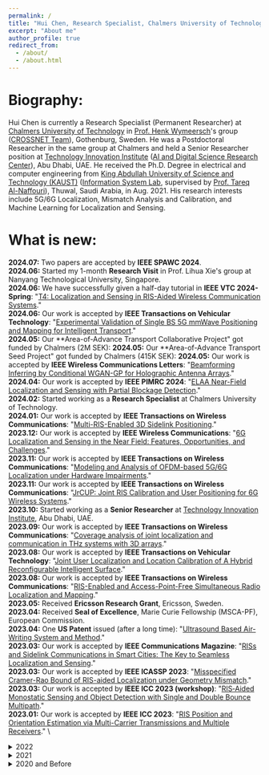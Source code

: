 ```yaml
---
permalink: /
title: "Hui Chen, Research Specialist, Chalmers University of Technology"
excerpt: "About me"
author_profile: true
redirect_from: 
  - /about/
  - /about.html
---
```


Biography:
=====
Hui Chen is currently a Research Specialist (Permanent Researcher) at [Chalmers University of Technology](https://www.chalmers.se/en/Pages/default.aspx) in [Prof. Henk Wymeersch](https://www.chalmers.se/en/staff/Pages/henk-wymeersch.aspx)'s group ([CROSSNET Team](https://sites.google.com/site/hwymeers/research-group)), Gothenburg, Sweden. He was a Postdoctoral Researcher in the same group at Chalmers and held a Senior Researcher position at [Technology Innovation Institute](https://www.tii.ae/) ([AI and Digital Science Research Center](https://www.tii.ae/ai-and-digital-science)), Abu Dhabi, UAE. He received the Ph.D. Degree in electrical and computer engineering from [King Abdullah University of Science and Technology (KAUST)](https://www.kaust.edu.sa/en) ([Information System Lab](https://cemse.kaust.edu.sa/isl/about-isl), supervised by [Prof. Tareq Al-Naffouri](https://cemse.kaust.edu.sa/isl/people/person/tareq-al-naffouri)), Thuwal, Saudi Arabia, in Aug. 2021. His research interests include 5G/6G Localization, Mismatch Analysis and Calibration, and Machine Learning for Localization and Sensing.





What is new:
=====
**2024.07:**  Two papers are accepted by **IEEE SPAWC 2024**.\
**2024.06:**  Started my 1-month **Research Visit** in Prof. Lihua Xie's group at Nanyang Technological University, Singapore.\
**2024.06:**  We have successfully given a half-day tutorial in **IEEE VTC 2024-Spring**: "[T4: Localization and Sensing in RIS-Aided Wireless Communication Systems](https://events.vtsociety.org/vtc2024-spring/conference-sessions/tutorials-available/t4-localization-and-sensing-in-ris-aided-wireless-communication-systems/)." \
**2024.06:**  Our work is accepted by **IEEE Transactions on Vehicular Technology**: "[Experimental Validation of Single BS 5G mmWave Positioning and Mapping for Intelligent Transport](https://ieeexplore.ieee.org/document/10568571)." \
**2024.05:**  Our **Area-of-Advance Transport Collaborative Project" got funded by Chalmers (2M SEK):
**2024.05:**  Our **Area-of-Advance Transport Seed Project" got funded by Chalmers (415K SEK):
**2024.05:**  Our work is accepted by **IEEE Wireless Communications Letters**: "[Beamforming Inferring by Conditional WGAN-GP for Holographic Antenna Arrays](https://arxiv.org/pdf/2405.00391)." \
**2024.04:**  Our work is accepted by **IEEE PIMRC 2024**: "[ELAA Near-Field Localization and Sensing with Partial Blockage Detection](https://arxiv.org/pdf/2402.15857)." \
**2024.02:**  Started working as a **Research Specialist** at Chalmers University of Technology.\
**2024.01:**  Our work is accepted by **IEEE Transactions on Wireless Communications**: "[Multi-RIS-Enabled 3D Sidelink Positioning](https://arxiv.org/pdf/2302.12459.pdf)." \
**2023.12:**  Our work is accepted by **IEEE Wireless Communications**: "[6G Localization and Sensing in the Near Field: Features, Opportunities, and Challenges](https://arxiv.org/pdf/2308.15799.pdf)." \
**2023.11:**  Our work is accepted by **IEEE Transactions on Wireless Communications**: "[Modeling and Analysis of OFDM-based 5G/6G Localization under Hardware Impairments](https://ieeexplore.ieee.org/document/10355872)." \
**2023.11:**  Our work is accepted by **IEEE Transactions on Wireless Communications**: "[JrCUP: Joint RIS Calibration and User Positioning for 6G Wireless Systems](https://ieeexplore.ieee.org/document/10341304)." \
**2023.10:**  Started working as a **Senior Researcher** at [Technology Innovation Institute](https://www.tii.ae/), Abu Dhabi, UAE. \
**2023.09:**  Our work is accepted by **IEEE Transactions on Wireless Communications**: "[Coverage analysis of joint localization and communication in THz systems with 3D arrays](https://ieeexplore.ieee.org/stamp/stamp.jsp?tp=&arnumber=10295408)." \
**2023.08:**  Our work is accepted by **IEEE Transactions on Vehicular Technology**: "[Joint User Localization and Location Calibration of A Hybrid Reconfigurable Intelligent Surface](https://ieeexplore.ieee.org/stamp/stamp.jsp?arnumber=10225368)." \
**2023.08:**  Our work is accepted by **IEEE Transactions on Wireless Communications**: "[RIS-Enabled and Access-Point-Free Simultaneous Radio Localization and Mapping](https://ieeexplore.ieee.org/stamp/stamp.jsp?arnumber=10233198)." \
**2023.05:**  Received **Ericsson Research Grant**, Ericsson, Sweden.\
**2023.04:**  Received **Seal of Excellence**, Marie Curie Fellowship (MSCA-PF), European Commission.\
**2023.04:**  One **US Patent** issued (after a long time): "[Ultrasound Based Air-Writing System and Method](https://patents.google.com/patent/US11630518B2/en)." \
**2023.03:**  Our work is accepted by **IEEE Communications Magazine**: "[RISs and Sidelink Communications in Smart Cities: The Key to Seamless Localization and Sensing](https://ieeexplore.ieee.org/stamp/stamp.jsp?tp=&arnumber=10230036)." \
**2023.03:**  Our work is accepted by **IEEE ICASSP 2023**: "[Misspecified Cramer-Rao Bound of RIS-aided Localization under Geometry Mismatch](https://ieeexplore.ieee.org/stamp/stamp.jsp?arnumber=10096904)." \
**2023.03:**  Our work is accepted by **IEEE ICC 2023 (workshop)**: "[RIS‑Aided Monostatic Sensing and Object Detection with Single and Double Bounce Multipath](https://ieeexplore.ieee.org/stamp/stamp.jsp?tp=&arnumber=10283494)." \
**2023.01:**  Our work is accepted by **IEEE ICC 2023**: "[RIS Position and Orientation Estimation via Multi-Carrier Transmissions and Multiple Receivers](https://ieeexplore.ieee.org/stamp/stamp.jsp?tp=&arnumber=10279731)." \

<details>
<summary>2022</summary>
  
**2022.11:**  A short article is published in **Nature News & Views**: "[Phone signals can help you find your way in cities even without GPS](https://www.nature.com/articles/d41586-022-03696-3)."\
**2022.11:**  Our work is accepted by **IEEE Vehicular Technology Magazine**: "[Positioning and Sensing in 6G: Gaps, Challenges and Opportunities](https://arxiv.org/pdf/2211.01183.pdf)."\
**2022.10:**  **Hexa-X Deliverable D3.2** is available: "[Initial models and measurements for localisation and sensing](https://hexa-x.eu/wp-content/uploads/2022/10/Hexa-X_D3.2_v1.0.pdf)."\
**2022.08:**  5 papers are accepted by **IEEE GLOBECOM 2022**, 1 paper is accepted by **IEEE VTC-Fall 2022 (workshop)**.\
**2022.07:**  Our work is accepted by **IEEE Transactions on Vehicular Technology**: "[Antenna Selection in Switch-Based MIMO Array via DOA Threshold Region Approximation](https://ieeexplore.ieee.org/stamp/stamp.jsp?tp=&arnumber=9833303)."\
**2022.07:**  Our work is accepted by **IEEE Transactions on Instrumentation & Measurement**: "[Constrained Wrapped Least Squares: A Tool for High Accuracy GNSS Attitude Determination](https://ieeexplore.ieee.org/stamp/stamp.jsp?tp=&arnumber=9837939)."\
**2022.05:**  Our work is accepted by **IEEE FUSION 2022**: "[Experimental Validation of Single Base Station 5G mmWave Positioning: Initial Findings](https://ieeexplore.ieee.org/stamp/stamp.jsp?tp=&arnumber=9841230)."\
**2022.04:**  Our work is accepted by **EuCNC & 6G Summit 2022**: "[6G Radio Requirements to Support Integrated Communication, Localization, and Sensing](https://ieeexplore.ieee.org/stamp/stamp.jsp?tp=&arnumber=9815783)."\
**2022.04:**  Our work is accepted by **IEEE Communications Surveys & Tutorials**: "[A Tutorial on Terahertz-Band Localization for 6G Communication Systems](https://ieeexplore.ieee.org/stamp/stamp.jsp?tp=&arnumber=9782674)."\
**2022.03:**  Our work is accepted by **IEEE ICC 2022 (workshop)**: "[MCRB-based Performance Analysis of 6G Localization under Hardware Impairments](https://ieeexplore.ieee.org/stamp/stamp.jsp?tp=&arnumber=9814598)."\
**2022.01:**  **Hexa-X Deliverable D3.1** is available: "[Localization and Sensing Use Cases and Gap Analysis](https://hexa-x.eu/wp-content/uploads/2022/02/Hexa-X_D3.1_v1.4.pdf)."\
</details>

<details>
<summary>2021</summary>
  
**2021.10:**  Our work is accepted by **IEEE Transactions on Vehicular Technology**: "[TeraMIMO: A Channel Simulator for Wideband Ultra-Massive MIMO Terahertz Communications](https://ieeexplore.ieee.org/document/9591285)."\
**2021.08:**  Started working as a **Postdoc** at Chalmers University of Technology (funded by the European Union's [Hexa-X](https://hexa-x.eu/) Project).\
**2021.07:**  Our work is accepted by **IEEE Wireless Communications Letters**: "[DOA Estimation with Non-Uniform Linear Arrays: A Phase-Difference Projection Approach](https://ieeexplore.ieee.org/document/9506874)."\
**2021.07:**  Defended my Ph.D. Thesis: "**Stochastic Optimization in Target Positioning and Location-based Applications**"!!\
**2021.06:**  Our **Waste Management** project is selected to present in Swiss–Middle East Circular Economy for Youth Initiative ([SMECEYI](https://swisspavilion.org/recycling-with-nommas/)), Swiss Pavilion, Expo Dubai, UAE.\
**2021.04:**  Our **Smart Tap** project won first place in the Digital Research track at the [Digital Innovation Awards](https://cemse.kaust.edu.sa/stat/news/kaust-research-group-win-inaugural-mcit-digital-innovation-award), launched by the Ministry of Communications and Information Technology ([MCIT](https://www.mcit.gov.sa/en)), Saudi Arabia.\
**2021.01:**  Our work is accepted by **IEEE Signal Processing Letters**: "[A Maximum-Likelihood TDOA Localization Algorithm Using Difference-of-Convex Programming](https://ieeexplore.ieee.org/stamp/stamp.jsp?arnumber=9325001)."\
**2021.01:**  Presented (**Oral**) our paper in **Eusipco 2020** (online), Amsterdam, Netherlands:"[Phase-Difference-Based 3-D Source Localization Using a Compact Receiver Configuration](https://ieeexplore.ieee.org/stamp/stamp.jsp?arnumber=9287378)."\
</details>


<details>
<summary>2020 and Before</summary>
  
**2020.10:**  Participated [NEOM AI Challenge](https://neomchallenge.com/en) as 1 of the 3 KAUST Teams (100+ teams from 40 universities) with [Utopia Project](https://www.youtube.com/watch?v=5-30Z7Omugw) (Smart Tap), we made it to the TOP-5 finalist in Energy-Track.\
**2020.05:**  Our work is accepted by **IEEE Transactions on Instrumentation and Measurement**: "[Air-Writing via Receiver Array Based Ultrasonic Source Localization](https://ieeexplore.ieee.org/stamp/stamp.jsp?arnumber=9082625)."\
**2020.04:**  Our work is accepted by **IEEE Wireless Communications Letters**: "[A Joint TDOA-PDOA Localization Approach Using Particle Swarm Optimization](https://ieeexplore.ieee.org/iel7/5962382/6065724/09062333.pdf)."\
**2020.04:**  Started an **Internship at NEOM** working as a Mixed Reality Developer.\
**2019.09:**  Presented (**Oral**) our paper in **Eusipco 2019**, A Coruna, Spain: "[Realtime 2-D DOA Estimation Using Phase-Difference Projection (PDP)](https://ieeexplore.ieee.org/stamp/stamp.jsp?arnumber=8902804)."\
**2019.08:**  Started to work as an **RA (Residential Assistant)** in the Office of Residential Life, Graduate Affairs, KAUST.\
**2019.08:**  One US Patent filed, No.10,386,481: "[Angle-of-Arrival-Based Gesture Recognition System and Method](https://patentimages.storage.googleapis.com/29/ed/66/3c72c30f788e26/US10386481.pdf)."\
**2019.02:**  Presented (**Poster**) our paper in **IEEE VR 2019**, Osaka, Japan: "[A Decomposition Approach for Complex Gesture Recognition Using DTW and Prefix Tree](https://ieeexplore.ieee.org/stamp/stamp.jsp?tp=&arnumber=8797868)."\
**2019.03:**  Our startup "[Nommas](https://nommas.com/)" is selected into [Taqadam](https://innovation.kaust.edu.sa/taqadam/) Accelerator (2019-Cohort 3) with $20K USD funding.\
**2019.01:**  Our startup "Nommas" (previously 'Wisensing') is selected into the Taqadam **Pre-Accelerator phase** from 518 applications.\
**2018.11:**  Presented (**Poster**) our paper in GlobalSIP 2018, Anaheim, USA: "[Fast Phase-Difference-Based DoA Estimation Using Random Ferns](https://ieeexplore.ieee.org/stamp/stamp.jsp?arnumber=8646676)."\
**2018.08:**  TA in graduate course EE242 Digital Communication and Coding (2018-2019 Fall).\
**2018.08:**  Guided two summer interns with project "[Real-time Arabic Air-writing Character Recognition](https://ssi.kaust.edu.sa/overview)".\
**2018.04:**  Presented “[UBAS: An Ultrasound Based Air-writing System](https://2018.ieeeicassp.org/Demos.asp)” in **ICASSP 2018** Demo session, Calgary, Canada.\
**2017.09:**  Presented (**Oral**) our paper in **Eusipco 2017**, Kos, Greece: "[Angle-of-Arrival-Based Gesture Recognition Using Ultrasonic Multi-frequency Signals](https://ieeexplore.ieee.org/stamp/stamp.jsp?arnumber=8081160)."\
**2017.08:**  TA in graduate course EE242 Digital Communication and Coding (2017-2018 Fall).\
**2017.04:**  Obtained the **4th place** in [2017 Microsoft Indoor Localization Competition](https://www.microsoft.com/en-us/research/event/microsoft-indoor-localization-competition-ipsn-2017/).\
**2017.02:**  Successfully passed the written EE **PhD qualifying exam**.\
**2016.08:**  Started my **PhD study** (with full financial funding, KAUST Fellowship) in Electrical Engineering at King Abdullah University of Science and Technology (KAUST).\
  
</details>

